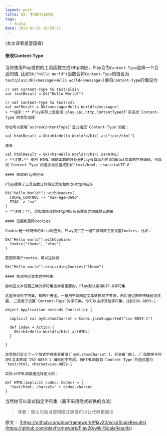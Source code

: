 ```yaml
---
layout: post
title: 03. 生成Http响应
tags:
  - Scala
date: 2013-01-01 16:59:11
---
```


(本文译者是爱国者)

#### 修改Content-Type

当你使用Play提供的工具函数生成Http响应，Play会为`Content-Type`选择一个合适的值. 比如`Ok("Hello World")`函数会将`Content-Type`的值设为`text/plain`,`Ok(<message>Hello world</message>)`会将`Content-Type`的值设为

    // set Content-Type to text/plain
    val textResult = Ok("Hello World!")

    // set Content-Type to text/xml
    val xmlResult = Ok(<message>Hello World!</message>)
    > **提示：** Play实际上是使用`play.api.http.ContentTypeOf`来完成`Content-Type`的类型选择

    你也可以使用`as(newContentType)`显式指定`Content-Type`的值：

    val htmlResult = Ok(<h1>Hello World!</h1>).as("text/html")

    或者

    val htmlResult = Ok(<h1>Hello World!</h1>).as(HTML)
    > **注意:** 使用`HTML`辅助函数的好处是Play会自动为你添加html页面的字符编码，也就说`Content-Type`的值会被设置成形如`text/html; charset=UTF-8`

    #### 修改Http响应头

    Play提供了工具函数让你随意添加和修改Http响应头

    Ok("Hello World!").withHeaders(
      CACHE_CONTROL -> "max-age=3600", 
      ETAG -> "xx"
    )
    > **注意：**, 添加或修改的Http响应头会覆盖之前或默认的值

    #### 设置和删除cookies

    Cookie是一种特殊的Http响应头。Play提供了一组工具函数方便设置Cookies，比如：

    Ok("Hello world").withCookies(
      Cookie("theme", "blue")
    )

    要删除某个cookie，可以这样做：

    Ok("Hello world").discardingCookies("theme")

    #### 修改响应文本的字符集

    给响应文本设置正确的字符集是非常重要的。Play默认采用UTF-8字符集

    这里所说的字符集，有两个用途。一是用于将响应文本转换成字节流，然后通过网络传输给浏览器, 二是用于设置`Content-Type`的字符集。你可以选择其他字符集，比如ISO-8859-1：

    object Application extends Controller {

      implicit val myCustomCharset = Codec.javaSupported("iso-8859-1")

      def index = Action {
        Ok(<h1>Hello World!</h1>).as(HTML)
      }

    }

    这里我们定义了一个隐式字符集变量值(`myCustomCharset`)，它会被`Ok(..)`函数用于将XML文本转成`ISO-8859-1`编码的字节流，被HTML函数将`Content-Type`的值设置为`text/html; charset=iso-8859-1`

    实际上HTML函数是这样定义的：

    def HTML(implicit codec: Codec) = {
      "text/html; charset=" + codec.charset
    }

当然你可以显式指定字符集（而不采用隐式转换的方法）

> 译者：我认为恰当使用隐式转换可以让代码更简洁

原文： [https://github.com/playframework/Play20/wiki/ScalaResults](https://github.com/playframework/Play20/wiki/ScalaResults)